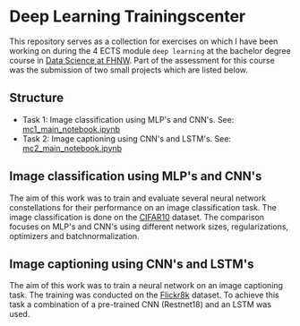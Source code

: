 # Deep Learning Trainingscenter

This repository serves as a collection for exercises on which I have been working on during the 4 ECTS module `deep learning` at the bachelor degree course in [Data Science at FHNW](https://www.fhnw.ch/en/degree-programmes/engineering/bsc-data-science). Part of the assessment for this course was the submission of two small projects which are listed below.

## Structure
- Task 1: Image classification using MLP's and CNN's. See: [mc1_main_notebook.ipynb](mini-challenges/mc1_image_classification/mc1_main_notebook.ipynb)
- Task 2: Image captioning using CNN's and LSTM's. See: [mc2_main_notebook.ipynb](mini-challenges/mc2_image_captioning/mc2_main_notebook.ipynb)

## Image classification using MLP's and CNN's
The aim of this work was to train and evaluate several neural network constellations for their performance on an image classification task. The image classification is done on the [CIFAR10](https://www.cs.toronto.edu/~kriz/cifar.html) dataset. The comparison focuses on MLP's and CNN's using different network sizes, regularizations, optimizers and batchnormalization. 

## Image captioning using CNN's and LSTM's
The aim of this work was to train a neural network on an image captioning task. The training was conducted on the [Flickr8k](https://www.kaggle.com/datasets/adityajn105/flickr8k) dataset. To achieve this task a combination of a pre-trained CNN (Restnet18) and an LSTM was used. 


